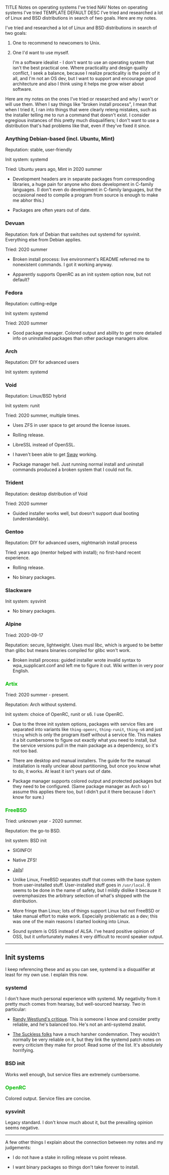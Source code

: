 TITLE Notes on operating systems I've tried
NAV Notes on operating systems I've tried
TEMPLATE DEFAULT
DESC I've tried and researched a lot of Linux and BSD distributions in search of two goals. Here are my notes.

<style>
.good {
	color: #0b0;
}
:root[data-theme=dark] .good {
	color: #0f0;
}
</style>

I've tried and researched a lot of Linux and BSD distributions in search of two goals:

1. One to recommend to newcomers to Unix.

2. One I'd want to use myself.

	I'm a software idealist - I don't want to use an operating system that isn't the best practical one. Where practicality and design quality conflict, I seek a balance, because I realize practicality is the point of it all, and I'm not an OS dev, but I want to support and encourage good architecture and also I think using it helps me grow wiser about software.

Here are my notes on the ones I've tried or researched and why I won't or will use them. When I say things like "broken install process", I mean that when I tried it, I ran into things that were clearly releng mistakes, such as the installer telling me to run a command that doesn't exist. I consider egregious instances of this pretty much disqualifiers; I don't want to use a distribution that's had problems like that, even if they've fixed it since.

### <span class="bad">Anything Debian-based (incl. Ubuntu, Mint)</span>

Reputation: stable, user-friendly

Init system: systemd

Tried: Ubuntu years ago, Mint in 2020 summer

* Development headers are in separate packages from corresponding libraries, a huge pain for anyone who does development in C-family languages. (I don't even do development in C-family languages, but the occasional need to compile a program from source is enough to make me abhor this.)

* Packages are often years out of date.

### <span class="bad">Devuan</span>

Reputation: fork of Debian that switches out systemd for sysvinit. Everything else from Debian applies.

Tried: 2020 summer

* Broken install process: live environment's README referred me to nonexistent commands. I got it working anyway.

* Apparently supports OpenRC as an init system option now, but not default?

### Fedora

Reputation: cutting-edge

Init system: systemd

Tried: 2020 summer

* Good package manager. Colored output and ability to get more detailed info on uninstalled packages than other package managers allow.

### <span class="bad">Arch</span>

Reputation: DIY for advanced users

Init system: systemd

### <span class="mixed">Void</span>

Reputation: Linux/BSD hybrid

Init system: runit

Tried: 2020 summer, multiple times.

* Uses ZFS in user space to get around the license issues.

* Rolling release.

* LibreSSL instead of OpenSSL.

* I haven't been able to get [Sway](https://swaywm.org) working.

* Package manager hell. Just running normal install and uninstall commands produced a broken system that I could not fix.

### <span class="mixed">Trident</span>

Reputation: desktop distribution of Void

Tried: 2020 summer

* Guided installer works well, but doesn't support dual booting (understandably).

### <span class="bad">Gentoo<span>

Reputation: DIY for advanced users, nightmarish install process

Tried: years ago (mentor helped with install); no first-hand recent experience.

* Rolling release.

* No binary packages.

### <span class="bad">Slackware</span>

Init system: sysvinit

* No binary packages.

### <span class="bad">Alpine</span>

Tried: 2020-09-17

Reputation: secure, lightweight. Uses musl libc, which is argued to be better than glibc but means binaries compiled for glibc won't work.

* Broken install process: guided installer wrote invalid syntax to wpa_supplicant.conf and left me to figure it out. Wiki written in very poor English.

### <span class="good">Artix</span>

Tried: 2020 summer - present.

Reputation: Arch without systemd.

Init system: choice of OpenRC, runit or s6. I use OpenRC.

* Due to the three init system options, packages with service files are separated into variants like `thing-openrc`, `thing-runit`, `thing-s6` and just `thing` which is only the program itself without a service file. This makes it a bit cumbersome to figure out exactly what you need to install, but the service versions pull in the main package as a dependency, so it's not too bad.

* There are desktop and manual installers. The guide for the manual installation is really unclear about partitioning, but once you know what to do, it works. At least it isn't years out of date.

* Package manager supports colored output and protected packages but they need to be configured. (Same package manager as Arch so I assume this applies there too, but I didn't put it there because I don't know for sure.)

### <span class="good">FreeBSD</span>

Tried: unknown year - 2020 summer.

Reputation: the go-to BSD.

Init system: BSD init

* SIGINFO!

* Native ZFS!

* [Jails](https://www.freebsd.org/doc/handbook/jails.html)!

* Unlike Linux, FreeBSD separates stuff that comes with the base system from user-installed stuff. User-installed stuff goes in `/usr/local`. It seems to be done in the name of safety, but I mildly dislike it because it overemphasizes the arbitrary selection of what's shipped with the distribution.

* More fringe than Linux; lots of things support Linux but not FreeBSD or take manual effort to make work. Especially problematic as a dev; this was one of the main reasons I started looking into Linux.

* Sound system is OSS instead of ALSA. I've heard positive opinion of OSS, but it unfortunately makes it very difficult to record speaker output.

---

## Init systems

I keep referencing these and as you can see, systemd is a disqualifier at least for my own use. I explain this now.

### <span class="bad">systemd</span>

I don't have much personal experience with systemd. My negativity from it pretty much comes from hearsay, but well-sourced hearsay. Two in particular:

* [Randy Westlund's critique](https://www.textplain.net/blog/2015/problems-with-systemd-and-why-i-like-bsd-init/). This is someone I know and consider pretty reliable, and he's balanced too. He's not an anti-systemd zealot.

* [The Suckless folks](https://suckless.org/sucks/systemd/) have a much harsher condemnation. They wouldn't normally be very reliable on it, but they link the systemd patch notes on every criticism they make for proof. Read some of the list. It's absolutely horrifying.

### BSD init

Works well enough, but service files are extremely cumbersome.

### <span class="good">OpenRC</span>

Colored output. Service files are concise.

### sysvinit

Legacy standard. I don't know much about it, but the prevailing opinion seems negative.

---

A few other things I explain about the connection between my notes and my judgements: 

* I do not have a stake in rolling release vs point release.

* I want binary packages so things don't take forever to install.
